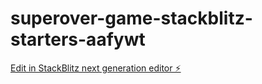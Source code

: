 # superover-game-stackblitz-starters-aafywt

[Edit in StackBlitz next generation editor ⚡️](https://stackblitz.com/~/github.com/geethakasani/superover-game-stackblitz-starters-aafywt)